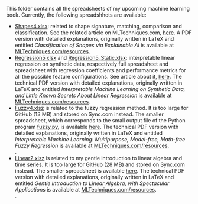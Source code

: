
This folder contains all the spreadsheets of my upcoming machine learning book. Currently, the following spreadshhets are available:
<ul>
  <li><a href="https://github.com/VincentGranville/Machine-Learning/blob/main/Spreadsheets/shapes4.xlsx">Shapes4.xlsx</a>: related to shape signature, matching, comparison and classification. See the related article on MLTechniques.com, <a href="https://mltechniques.com/2022/04/20/computer-vision-shape-classification-via-explainable-ai/">here</a>. A PDF version with detailed explanations, originally written in LaTeX and entitled <em>Classification of Shapes via Explainable AI</em> is available at <a href="https://mltechniques.com/resources/">MLTechniques.com/resources</a>.</li>
  <li><a href="https://github.com/VincentGranville/Machine-Learning/blob/main/Spreadsheets/regression5.xlsx">Regression5.xlsx</a> and <a href="https://github.com/VincentGranville/Machine-Learning/blob/main/Spreadsheets/regression5_Static.xlsx">Regression5_Static.xlsx</a>: interpretable linear regression on synthetic data, respectively full spreadsheet and spreadsheet with regression coefficients and performance metrics for all the possible feature configurations. See article about it, <a href="https://mltblog.com/3KTvu5h">here</a>. The technical PDF version with detailed explanations, originally written in LaTeX and entitled <em>Interpretable Machine Learning on Synthetic Data, and Little Known Secrets About Linear Regression</em> is available at <a href="https://mltechniques.com/resources/">MLTechniques.com/resources</a>.</li>
  <li><a href="https://ln5.sync.com/dl/0caeb8e10/mztnibg9-xrkdks7g-r8bsgabw-3fsizwif">Fuzzy4.xlsz</a> is related to the fuzzy regression method. It is too large for GitHub (13 MB) and stored on Sync.com instead. The smaller spreadsheet, which corresponds to the small output file of the Python program <a href="https://github.com/VincentGranville/Machine-Learning/blob/main/Source%20Code/fuzzy.py">fuzzy.py</a>, is available <a href="https://github.com/VincentGranville/Machine-Learning/blob/main/Spreadsheets/fuzzyf2.xlsx">here</a>. The technical PDF version with detailed explanations, originally written in LaTeX and entitled <em>Interpretable Machine Learning: Multipurpose, Model-free, Math-free Fuzzy Regression</em> is available at <a href="https://mltechniques.com/resources/">MLTechniques.com/resources</a>.</li>.
  <li><a href="https://ln5.sync.com/dl/4c157bf10/5be4uhcd-w6g99e8h-96ndb9t4-jshr672n">Linear2.xlsz</a> is related to my gentle introduction to linear algebra and time series. It is too large for GitHub (28 MB) and stored on Sync.com instead. The smaller spreadsheet is available <a href="https://github.com/VincentGranville/Machine-Learning/blob/main/Spreadsheets/linear2-small.xlsx">here</a>. The technical PDF version with detailed explanations, originally written in LaTeX and entitled <em>Gentle Introduction to Linear Algebra, with Spectacular Applications</em> is available at <a href="https://mltechniques.com/resources/">MLTechniques.com/resources</a>.</li>.
</ul>
